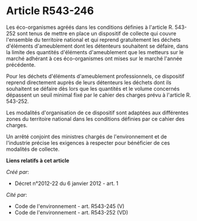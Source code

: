# Article R543-246

Les éco-organismes agréés dans les conditions définies à l'article R. 543-252 sont tenus de mettre en place un dispositif de
collecte qui couvre l'ensemble du territoire national et qui reprend gratuitement les déchets d'éléments d'ameublement dont
les détenteurs souhaitent se défaire, dans la limite des quantités d'éléments d'ameublement que les metteurs sur le marché
adhérant à ces éco-organismes ont mises sur le marché l'année précédente.

Pour les déchets d'éléments d'ameublement professionnels, ce dispositif reprend directement auprès de leurs détenteurs les
déchets dont ils souhaitent se défaire dès lors que les quantités et le volume concernés dépassent un seuil minimal fixé par
le cahier des charges prévu à l'article R. 543-252.

Les modalités d'organisation de ce dispositif sont adaptées aux différentes zones du territoire national dans les conditions
définies par ce cahier des charges.

Un arrêté conjoint des ministres chargés de l'environnement et de l'industrie précise les exigences à respecter pour
bénéficier de ces modalités de collecte.

**Liens relatifs à cet article**

_Créé par_:

  - Décret n°2012-22 du 6 janvier 2012 - art. 1

_Cité par_:

  - Code de l'environnement - art. R543-245 (V)
  - Code de l'environnement - art. R543-252 (VD)
